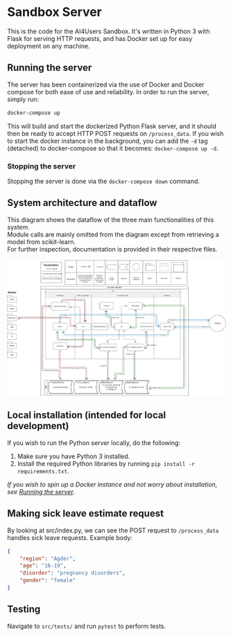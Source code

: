 # Sandbox Server

This is the code for the AI4Users Sandbox. It's written in Python 3 with Flask for serving HTTP requests, and has Docker set up for easy deployment on any machine.

## Running the server

The server has been containerized via the use of Docker and Docker compose for both ease of use and reliability. In order to run the server, simply run:

```bash
docker-compose up
```

This will build and start the dockerized Python Flask server, and it should then be ready to accept HTTP POST requests on `/process_data`. If you wish to start the docker instance in the background, you can add the `-d` tag (detached) to docker-compose so that it becomes: `docker-compose up -d`.

### Stopping the server

Stopping the server is done via the `docker-compose down` command.

## System architecture and dataflow

This diagram shows the dataflow of the three main functionalities of this system. <br/>
Module calls are mainly omitted from the diagram except from retrieving a model from scikit-learn. <br/>
For further inspection, documentation is provided in their respective files. <br/> <br/>
![diagram](img/system_architecture.png?raw=true)

## Local installation (intended for local development)

If you wish to run the Python server locally, do the following:

1. Make sure you have Python 3 installed.
2. Install the required Python libraries by running `pip install -r requirements.txt`.

_If you wish to spin up a Docker instance and not worry about installation, see [Running the server](#running-the-server)._

## Making sick leave estimate request

By looking at src/index.py, we can see the POST request to `/process_data` handles sick leave requests. Example body:

```json
{
    "region": "Agder",
    "age": "16-19",
    "disorder": "pregnancy disorders",
    "gender": "female"
}
```

## Testing

Navigate to `src/tests/` and run `pytest` to perform tests.
